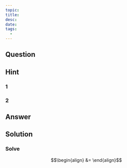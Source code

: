 ```yaml
---
topic: 
title: 
desc: 
date: 
tags:
  - 
---
```



## Question
```math

```


## Hint

### 1

### 2


## Answer
```math

```


## Solution

### Solve
```math
\begin{align}
&= 
\end{align}
```
